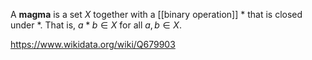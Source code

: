 A **magma** is a set $X$ together with a [[binary operation]] $*$ that is closed under $*$. That is, $a*b \in X$ for all $a,b \in X$.

https://www.wikidata.org/wiki/Q679903